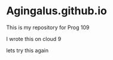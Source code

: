 # Agingalus.github.io
This is my repository for Prog 109

I wrote this on cloud 9

lets try this again